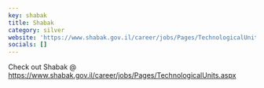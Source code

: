 ```yaml
---
key: shabak
title: Shabak
category: silver
website: 'https://www.shabak.gov.il/career/jobs/Pages/TechnologicalUnits.aspx'
socials: []
---
```


Check out Shabak @ https://www.shabak.gov.il/career/jobs/Pages/TechnologicalUnits.aspx
